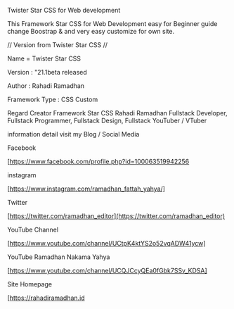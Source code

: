 Twister Star CSS for Web development

This Framework Star CSS for Web Development easy for Beginner guide change Boostrap & and very easy customize for own site.


// Version from Twister Star CSS //

Name = Twister Star CSS

Version : "21.1beta released

Author : Rahadi Ramadhan

Framework Type : CSS Custom 


Regard Creator Framework Star CSS Rahadi Ramadhan Fullstack Developer, Fullstack Programmer, Fullstack Design, Fullstack YouTuber / VTuber

information detail visit my Blog / Social Media

Facebook

[https://www.facebook.com/profile.php?id=100063519942256

instagram

[https://www.instagram.com/ramadhan_fattah_yahya/]

Twitter

[https://twitter.com/ramadhan_editor](https://twitter.com/ramadhan_editor)

YouTube Channel

[https://www.youtube.com/channel/UCtpK4ktYS2o52vqADW41ycw]

YouTube Ramadhan Nakama Yahya

[https://www.youtube.com/channel/UCQJCcyQEa0fGbk7SSv_KDSA]

Site Homepage

[https://rahadiramadhan.id
